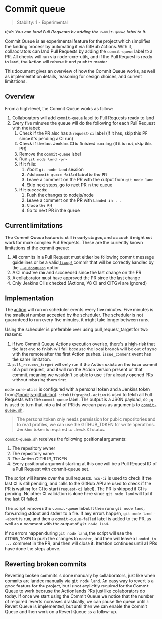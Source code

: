 # Commit queue

> Stability: 1 - Experimental

*tl;dr: You can land Pull Requests by adding the `commit-queue` label to it.*

Commit Queue is an experimental feature for the project which simplifies the
landing process by automating it via GitHub Actions. With it, collaborators can
land Pull Requests by adding the `commit-queue` label to a PR. All
checks will run via node-core-utils, and if the Pull Request is ready to land,
the Action will rebase it and push to master.

This document gives an overview of how the Commit Queue works, as well as
implementation details, reasoning for design choices, and current limitations.

## Overview

From a high-level, the Commit Queue works as follow:

1. Collaborators will add `commit-queue` label to Pull Requests ready to land
2. Every five minutes the queue will do the following for each Pull Request
   with the label:
   1. Check if the PR also has a `request-ci` label (if it has, skip this PR
      since it's pending a CI run)
   2. Check if the last Jenkins CI is finished running (if it is not, skip this
      PR)
   3. Remove the `commit-queue` label
   4. Run `git node land <pr>`
   5. If it fails:
      1. Abort `git node land` session
      2. Add `commit-queue-failed` label to the PR
      3. Leave a comment on the PR with the output from `git node land`
      4. Skip next steps, go to next PR in the queue
   6. If it succeeds:
      1. Push the changes to nodejs/node
      2. Leave a comment on the PR with `Landed in ...`
      3. Close the PR
      4. Go to next PR in the queue

## Current limitations

The Commit Queue feature is still in early stages, and as such it might not
work for more complex Pull Requests. These are the currently known limitations
of the commit queue:

1. All commits in a Pull Request must either be following commit message
   guidelines or be a valid [`fixup!`](https://git-scm.com/docs/git-commit#Documentation/git-commit.txt---fixupltcommitgt)
   commit that will be correctly handled by the [`--autosquash`](https://git-scm.com/docs/git-rebase#Documentation/git-rebase.txt---autosquash)
   option
2. A CI must've ran and succeeded since the last change on the PR
3. A collaborator must have approved the PR since the last change
4. Only Jenkins CI is checked (Actions, V8 CI and CITGM are ignored)

## Implementation

The [action](../../.github/workflows/commit-queue.yml) will run on scheduler
events every five minutes. Five minutes is the smallest number accepted by
the scheduler. The scheduler is not guaranteed to run every five minutes, it
might take longer between runs.

Using the scheduler is preferable over using pull_request_target for two
reasons:

1. if two Commit Queue Actions execution overlap, there's a high-risk that
   the last one to finish will fail because the local branch will be out of
   sync with the remote after the first Action pushes. `issue_comment` event
   has the same limitation.
2. `pull_request_target` will only run if the Action exists on the base commit
    of a pull request, and it will run the Action version present on that
    commit, meaning we wouldn't be able to use it for already opened PRs
    without rebasing them first.

`node-core-utils` is configured with a personal token and
a Jenkins token from
[@nodejs-github-bot](https://github.com/nodejs/github-bot).
`octokit/graphql-action` is used to fetch all Pull Requests with the
`commit-queue` label. The output is a JSON payload, so `jq` is used to turn
that into a list of PR ids we can pass as arguments to
[`commit-queue.sh`](../../tools/actions/commit-queue.sh).

> The personal token only needs permission for public repositories and to read
> profiles, we can use the GITHUB_TOKEN for write operations. Jenkins token is
> required to check CI status.

`commit-queue.sh` receives the following positional arguments:

1. The repository owner
2. The repository name
3. The Action GITHUB_TOKEN
4. Every positional argument starting at this one will be a Pull Request ID of
    a Pull Request with commit-queue set.

The script will iterate over the pull requests. `ncu-ci` is used to check if
the last CI is still pending, and calls to the GitHub API are used to check if
the PR is waiting for CI to start (`request-ci` label). The PR is skipped if CI
is pending. No other CI validation is done here since `git node land` will fail
if the last CI failed.

The script removes the `commit-queue` label. It then runs `git node land`,
forwarding stdout and stderr to a file. If any errors happen,
`git node land --abort` is run, and then a `commit-queue-failed` label is added
to the PR, as well as a comment with the output of `git node land`.

If no errors happen during `git node land`, the script will use the
`GITHUB_TOKEN` to push the changes to `master`, and then will leave a
`Landed in ...` comment in the PR, and then will close it. Iteration continues
until all PRs have done the steps above.

## Reverting broken commits

Reverting broken commits is done manually by collaborators, just like when
commits are landed manually via `git node land`. An easy way to revert is a
good feature for the project, but is not explicitly required for the Commit
Queue to work because the Action lands PRs just like collaborators do today. If
once we start using the Commit Queue we notice that the number of required
reverts increases drastically, we can pause the queue until a Revert Queue is
implemented, but until then we can enable the Commit Queue and then work on a
Revert Queue as a follow-up.
